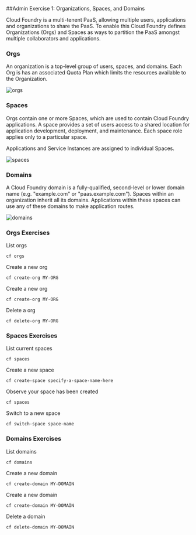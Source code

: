 ##Admin Exercise 1: Organizations, Spaces, and Domains

Cloud Foundry is a multi-tenent PaaS, allowing multiple users,
applications and organizations to share the PaaS. To enable this Cloud
Foundry defines Organizations (Orgs) and Spaces as ways to partition
the PaaS amongst multiple collaborators and applications.

### Orgs

An organization is a top-level group of users, spaces, and
domains. Each Org is has an associated Quota Plan which limits the
resources available to the Organization.

![orgs](http://www.activestate.com/sites/default/files/blog_import_images/org-with-quota-defs-400px.png)



### Spaces

Orgs contain one or more Spaces, which are used to contain Cloud
Foundry applications. A space provides a set of users access to a
shared location for application development, deployment, and
maintenance. Each space role applies only to a particular space.

Applications and Service Instances are assigned to individual Spaces.

![spaces](http://www.activestate.com/sites/default/files/blog_import_images/spaces-with-apps-services-450px.png)

### Domains


A Cloud Foundry domain is a fully-qualified, second-level or lower
domain name (e.g. "example.com" or "paas.example.com"). Spaces within
an organization inherit all its domains. Applications within these
spaces can use any of these domains to make application routes.

![domains](http://www.activestate.com/sites/default/files/blog_import_images/org-space-route-domain-450px.png)


### Orgs Exercises

List orgs

```
cf orgs
```

Create a new org

```
cf create-org MY-ORG
```

Create a new org

```
cf create-org MY-ORG
```

Delete a org

```
cf delete-org MY-ORG
```


### Spaces Exercises

List current spaces

```
cf spaces
```

Create a new space

```
cf create-space specify-a-space-name-here
```

Observe your space has been created

```
cf spaces
```

Switch to a new space

```
cf switch-space space-name
```




### Domains Exercises

List domains
```
cf domains
```

Create a new domain
```
cf create-domain MY-DOMAIN
```

Create a new domain
```
cf create-domain MY-DOMAIN
```

Delete a domain
```
cf delete-domain MY-DOMAIN
```
